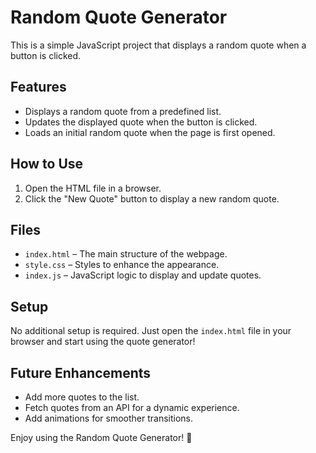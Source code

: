 # Random Quote Generator

This is a simple JavaScript project that displays a random quote when a button is clicked.

## Features
- Displays a random quote from a predefined list.
- Updates the displayed quote when the button is clicked.
- Loads an initial random quote when the page is first opened.

## How to Use
1. Open the HTML file in a browser.
2. Click the "New Quote" button to display a new random quote.

## Files
- `index.html` – The main structure of the webpage.
- `style.css` – Styles to enhance the appearance.
- `index.js` – JavaScript logic to display and update quotes.

## Setup
No additional setup is required. Just open the `index.html` file in your browser and start using the quote generator!

## Future Enhancements
- Add more quotes to the list.
- Fetch quotes from an API for a dynamic experience.
- Add animations for smoother transitions.

Enjoy using the Random Quote Generator! 🚀
